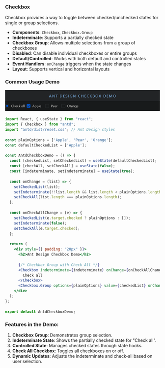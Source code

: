 ### Checkbox

Checkbox provides a way to toggle between checked/unchecked states for single or group selections.

- **Components**: `Checkbox`, `Checkbox.Group`
- **Indeterminate**: Supports a partially checked state
- **Checkbox Group**: Allows multiple selections from a group of checkboxes
- **Disabled**: Can disable individual checkboxes or entire groups
- **Default/Controlled**: Works with both default and controlled states
- **Event Handlers**: `onChange` triggers when the state changes
- **Layout**: Supports vertical and horizontal layouts

### Common Usage Demo

![image-20241120141445595](assets\image-20241120141445595.png)

```jsx
import React, { useState } from "react";
import { Checkbox } from "antd";
import "antd/dist/reset.css"; // Ant Design styles

const plainOptions = ['Apple', 'Pear', 'Orange'];
const defaultCheckedList = ['Apple'];

const AntdCheckboxDemo = () => {
  const [checkedList, setCheckedList] = useState(defaultCheckedList);
  const [checkAll, setCheckAll] = useState(false);
  const [indeterminate, setIndeterminate] = useState(true);

  const onChange = (list) => {
    setCheckedList(list);
    setIndeterminate(!!list.length && list.length < plainOptions.length);
    setCheckAll(list.length === plainOptions.length);
  };

  const onCheckAllChange = (e) => {
    setCheckedList(e.target.checked ? plainOptions : []);
    setIndeterminate(false);
    setCheckAll(e.target.checked);
  };

  return (
    <div style={{ padding: "20px" }}>
      <h2>Ant Design Checkbox Demo</h2>

      {/* Checkbox Group with Check All */}
      <Checkbox indeterminate={indeterminate} onChange={onCheckAllChange} checked={checkAll}>
        Check all
      </Checkbox>
      <Checkbox.Group options={plainOptions} value={checkedList} onChange={onChange} />
    </div>
  );
};

export default AntdCheckboxDemo;
```

### Features in the Demo:
1. **Checkbox Group**: Demonstrates group selection.
2. **Indeterminate State**: Shows the partially checked state for "Check all".
3. **Controlled State**: Manages checked states through state hooks.
4. **Check All Checkbox**: Toggles all checkboxes on or off.
5. **Dynamic Updates**: Adjusts the indeterminate and check-all based on user selection.